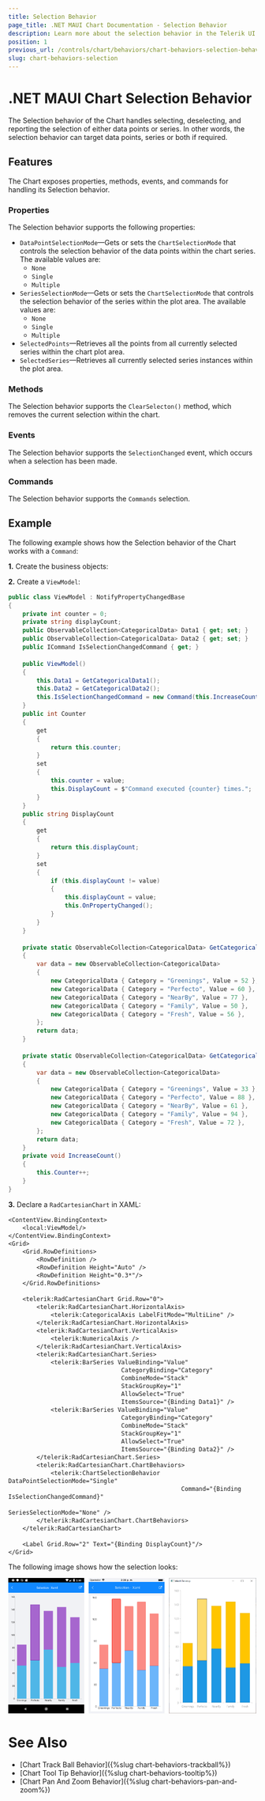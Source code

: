 ```yaml
---
title: Selection Behavior
page_title: .NET MAUI Chart Documentation - Selection Behavior
description: Learn more about the selection behavior in the Telerik UI for .NET MAUI Chart control.
position: 1
previous_url: /controls/chart/behaviors/chart-behaviors-selection-behavior
slug: chart-behaviors-selection
---
```


# .NET MAUI Chart Selection Behavior

The Selection behavior of the Chart handles selecting, deselecting, and reporting the selection of either data points or series. In other words, the selection behavior can target data points, series or both if required.

## Features

The Chart exposes properties, methods, events, and commands for handling its Selection behavior.

### Properties

The Selection behavior supports the following properties:

- `DataPointSelectionMode`&mdash;Gets or sets the `ChartSelectionMode` that controls the selection behavior of the data points within the chart series. The available values are:
	-  `None`
	-  `Single`
	-  `Multiple`
- `SeriesSelectionMode`&mdash;Gets or sets the `ChartSelectionMode` that controls the selection behavior of the series within the plot area. The available values are:
	-  `None`
	-  `Single`
	-  `Multiple`
- `SelectedPoints`&mdash;Retrieves all the points from all currently selected series within the chart plot area.
- `SelectedSeries`&mdash;Retrieves all currently selected series instances within the plot area.

### Methods

The Selection behavior supports the `ClearSelecton()` method, which removes the current selection within the chart.

### Events

The Selection behavior supports the `SelectionChanged` event, which occurs when a selection has been made.

### Commands

The Selection behavior supports the `Commands` selection.

## Example

The following example shows how the Selection behavior of the Chart works with a `Command`:

**1.** Create the business objects:

<snippet id='categorical-data-model' />

**2.** Create a `ViewModel`:

```C#
public class ViewModel : NotifyPropertyChangedBase
{
    private int counter = 0;
    private string displayCount;
    public ObservableCollection<CategoricalData> Data1 { get; set; }
    public ObservableCollection<CategoricalData> Data2 { get; set; }
    public ICommand IsSelectionChangedCommand { get; }

    public ViewModel()
    {
        this.Data1 = GetCategoricalData1();
        this.Data2 = GetCategoricalData2();
        this.IsSelectionChangedCommand = new Command(this.IncreaseCount);
    }
    public int Counter
    {
        get
        {
            return this.counter;
        }
        set
        {
            this.counter = value;
            this.DisplayCount = $"Command executed {counter} times.";
        }
    }
    public string DisplayCount
    {
        get
        {
            return this.displayCount;
        }
        set
        {
            if (this.displayCount != value)
            {
                this.displayCount = value;
                this.OnPropertyChanged();
            }
        }
    }

    private static ObservableCollection<CategoricalData> GetCategoricalData1()
    {
        var data = new ObservableCollection<CategoricalData>
        {
            new CategoricalData { Category = "Greenings", Value = 52 },
            new CategoricalData { Category = "Perfecto", Value = 60 },
            new CategoricalData { Category = "NearBy", Value = 77 },
            new CategoricalData { Category = "Family", Value = 50 },
            new CategoricalData { Category = "Fresh", Value = 56 },
        };
        return data;
    }

    private static ObservableCollection<CategoricalData> GetCategoricalData2()
    {
        var data = new ObservableCollection<CategoricalData>  
        {
            new CategoricalData { Category = "Greenings", Value = 33 },
            new CategoricalData { Category = "Perfecto", Value = 88 },
            new CategoricalData { Category = "NearBy", Value = 61 },
            new CategoricalData { Category = "Family", Value = 94 },
            new CategoricalData { Category = "Fresh", Value = 72 },
        };
        return data;
    }
    private void IncreaseCount()
    {
        this.Counter++;
    }
}
```

**3.** Declare a `RadCartesianChart` in XAML:

```XAML
<ContentView.BindingContext>
    <local:ViewModel/>
</ContentView.BindingContext>
<Grid>
    <Grid.RowDefinitions>
        <RowDefinition />
        <RowDefinition Height="Auto" />
        <RowDefinition Height="0.3*"/>
    </Grid.RowDefinitions>

    <telerik:RadCartesianChart Grid.Row="0">
        <telerik:RadCartesianChart.HorizontalAxis>
            <telerik:CategoricalAxis LabelFitMode="MultiLine" />
        </telerik:RadCartesianChart.HorizontalAxis>
        <telerik:RadCartesianChart.VerticalAxis>
            <telerik:NumericalAxis />
        </telerik:RadCartesianChart.VerticalAxis>
        <telerik:RadCartesianChart.Series>
            <telerik:BarSeries ValueBinding="Value"
                                CategoryBinding="Category"
                                CombineMode="Stack"
                                StackGroupKey="1"
                                AllowSelect="True"
                                ItemsSource="{Binding Data1}" />
            <telerik:BarSeries ValueBinding="Value"
                                CategoryBinding="Category"
                                CombineMode="Stack"
                                StackGroupKey="1"
                                AllowSelect="True"
                                ItemsSource="{Binding Data2}" />
        </telerik:RadCartesianChart.Series>
        <telerik:RadCartesianChart.ChartBehaviors>
            <telerik:ChartSelectionBehavior DataPointSelectionMode="Single"
                                                 Command="{Binding IsSelectionChangedCommand}"
                                                 SeriesSelectionMode="None" />
        </telerik:RadCartesianChart.ChartBehaviors>
    </telerik:RadCartesianChart>

    <Label Grid.Row="2" Text="{Binding DisplayCount}"/>
</Grid>
```

The following image shows how the selection looks:

![Selection Behavior](images/chart-behaviors-selection.png)

# See Also

- [Chart Track Ball Behavior]({%slug chart-behaviors-trackball%})
- [Chart Tool Tip Behavior]({%slug chart-behaviors-tooltip%})
- [Chart Pan And Zoom Behavior]({%slug chart-behaviors-pan-and-zoom%})
